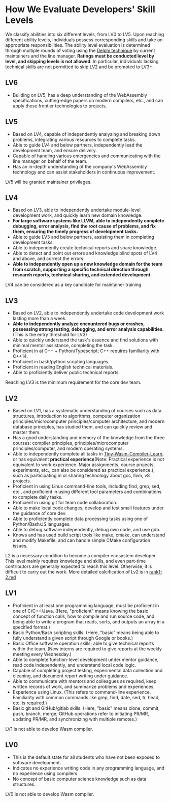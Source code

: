 # How We Evaluate Developers' Skill Levels

We classify abilities into six different levels, from LV0 to LV5. Upon reaching different ability levels, individuals possess corresponding skills and take on appropriate responsibilities. The ability level evaluation is determined through multiple rounds of voting using the [Delphi technique](https://www.knowledgehut.com/blog/project-management/delphi-technique-in-pmp) by current maintainers and the line manager. **Ratings must be conducted level by level, and skipping levels is not allowed**. In particular, individuals lacking technical skills are not permitted to skip LV2 and be promoted to LV3+.

## LV6
- Building on LV5, has a deep understanding of the WebAssembly specifications, cutting-edge papers on modern compilers, etc., and can apply these frontier technologies to projects.

## LV5

- Based on LV4, capable of independently analyzing and breaking down problems, integrating various resources to complete tasks.
- Able to guide LV4 and below partners, independently lead the development team, and ensure delivery.
- Capable of handling various emergencies and communicating with the line manager on behalf of the team.
- Has an in-depth understanding of the company's WebAssembly technology and can assist stakeholders in continuous improvement.

LV5 will be granted maintainer privileges.

## LV4

- Based on LV3, able to independently undertake module-level development work, and quickly learn new domain knowledge.
- **For large software systems like LLVM, able to independently complete debugging, error analysis, find the root cause of problems, and fix them, ensuring the timely progress of development tasks.**
- Able to guide LV3 and below partners, assisting them in completing development tasks.
- Able to independently create technical reports and share knowledge.
- Able to detect and point out errors and knowledge blind spots of LV4 and above, and correct the errors.
- **Able to independently open up a new knowledge domain for the team from scratch, supporting a specific technical direction through research reports, technical sharing, and extended development.**

LV4 can be considered as a key candidate for maintainer training.

## LV3

- Based on LV2, able to independently undertake code development work lasting more than a week.
- **Able to independently analyze encountered bugs or crashes, possessing strong testing, debugging, and error analysis capabilities.** (This is the entry threshold for LV3)
- Able to quickly understand the task's essence and find solutions with minimal mentor assistance, completing the task.
- Proficient in at C++ + Python/Typescript; C++ requires familiarity with C++14.
- Proficient in bash/python scripting languages.
- Proficient in reading English technical materials.
- Able to proficiently deliver public technical reports.

Reaching LV3 is the minimum requirement for the core dev team.

## LV2

- Based on LV1, has a systematic understanding of courses such as data structures, introduction to algorithms, computer organization principles/microcomputer principles/computer architecture, and modern database principles, has studied them, and can quickly review and master them.
- Has a good understanding and memory of the knowledge from the three courses: compiler principles, principles/microcomputer principles/computer, and modern operating systems.
- Able to independently complete all tasks in [Tiny-Wasm-Compiler-Learn](https://github.com/Schleifner/Tiny-Wasm-Compiler-Learn.git), or has equivalent **practical experience**(Note: Practical experience is not equivalent to work experience. Major assignments, course projects, experiments, etc., can also be considered as practical experience.), such as participating in or sharing technology about gcc, llvm, v8 projects.
- Proficient in using Linux command-line tools, including find, grep, sed, etc., and proficient in using different tool parameters and combinations to complete daily tasks.
- Proficient in using git for team code collaboration.
- Able to make local code changes, develop and test small features under the guidance of core dev.
- Able to proficiently complete data processing tasks using one of Python/Bash/JS languages.
- Able to debug software independently, debug own code, and use gdb.
- Knows and has used build script tools like make, cmake, can understand and modify Makefile, and can handle simple CMake configuration issues.

L2 is a necessary condition to become a compiler ecosystem developer. This level mainly requires knowledge and skills, and even part-time contributors are generally expected to reach this level. Otherwise, it is difficult to carry out the work.
More detailed calcification of Lv2 is in [rank1-2.md](./rank1-2.md)

## LV1

- Proficient in at least one programming language, must be proficient in one of C/C++/Java. (Here, "proficient" means knowing the basic concept of function calls, how to compile and run source code, and being able to write a program that reads, sorts, and outputs an array in a specified format.)
- Basic Python/Bash scripting skills. (Here, "basic" means being able to fully understand a given script through Google or books.)
- Basic Office software operation skills; able to give technical reports within the team. (New interns are required to give reports at the weekly meeting every Wednesday.)
- Able to complete function-level development under mentor guidance, read code independently, and understand local code logic.
- Capable of completing project testing, experimental data collection and cleaning, and document report writing under guidance.
- Able to communicate with mentors and colleagues as required, keep written records of work, and summarize problems and experiences.
- Experience using Linux. (This refers to command-line experience. Familiarity with common commands like grep, find, date, sed, tr, head, etc. is required.)
- Basic git and GitHub/gitlab skills. (Here, "basic" means clone, commit, push, branch, merge; GitHub operations refer to initiating PR/MR, updating PR/MR, and synchronizing with multiple remotes.)

LV1 is not able to develop Wasm compiler.

## LV0

- This is the default state for all students who have not been exposed to software development.
- Indicates no experience writing code in any programming language, and no experience using compilers.
- No concept of basic computer science knowledge such as data structures.

LV0 is not able to develop Wasm compiler.
